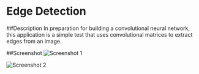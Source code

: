 Edge Detection
=================

##Description
In preparation for building a convolutional neural network, this application is a simple test that uses convolutional matrices to extract edges from an image.

##Screenshot
![Screenshot 1](http://www.devankuleindiren.com/Images/EdgeDetection.png "Screenshot 1")

![Screenshot 2](http://www.devankuleindiren.com/Images/EdgeDetection2.png "Screenshot 2")
